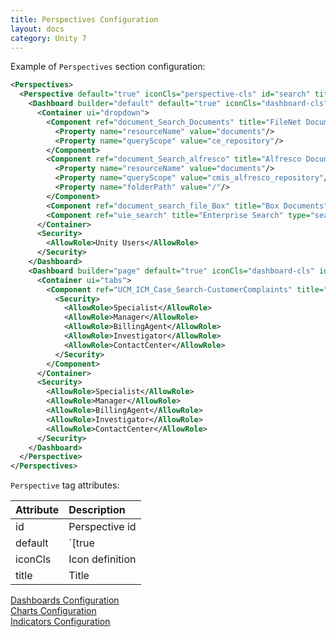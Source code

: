```yaml
---
title: Perspectives Configuration
layout: docs
category: Unity 7
---
```

Example of `Perspectives` section configuration:

```xml
<Perspectives>
  <Perspective default="true" iconCls="perspective-cls" id="search" title="All">
    <Dashboard builder="default" default="true" iconCls="dashboard-cls" id="DocumentsSearch" lazy="true" title="Documents Search" tooltip="Unity Documents Search">
      <Container ui="dropdown">
        <Component ref="document_Search_Documents" title="FileNet Documents" type="searchTemplate">
          <Property name="resourceName" value="documents"/>
          <Property name="queryScope" value="ce_repository"/>
        </Component>
        <Component ref="document_Search_alfresco" title="Alfresco Documents" type="searchTemplate">
          <Property name="resourceName" value="documents"/>
          <Property name="queryScope" value="cmis_alfresco_repository"/>
          <Property name="folderPath" value="/"/>
        </Component>
        <Component ref="document_search_file_Box" title="Box Documents" type="searchTemplate"/>
        <Component ref="uie_search" title="Enterprise Search" type="searchTemplate"/>
      </Container>
      <Security>
        <AllowRole>Unity Users</AllowRole>
      </Security>
    </Dashboard>
    <Dashboard builder="page" default="true" iconCls="dashboard-cls" id="CasesSearch" lazy="true" title="Cases Search" tooltip="UCM Cases Search">
      <Container ui="tabs">
        <Component ref="UCM_ICM_Case_Search-CustomerComplaints" title="Customer Complaints" type="searchTemplate">
          <Security>
            <AllowRole>Specialist</AllowRole>
            <AllowRole>Manager</AllowRole>
            <AllowRole>BillingAgent</AllowRole>
            <AllowRole>Investigator</AllowRole>
            <AllowRole>ContactCenter</AllowRole>
          </Security>
        </Component>
      </Container>
      <Security>
        <AllowRole>Specialist</AllowRole>
        <AllowRole>Manager</AllowRole>
        <AllowRole>BillingAgent</AllowRole>
        <AllowRole>Investigator</AllowRole>
        <AllowRole>ContactCenter</AllowRole>
      </Security>
    </Dashboard>
  </Perspective>
</Perspectives>
```

`Perspective` tag attributes:

| Attribute | Description                              | 
|:--------------|:-----------------------------------------|
| id            | Perspective id |
| default   | `[true|false]` determine whether perspective is default or not |
| iconCls         | Icon definition |
| title          | Title |

[Dashboards Configuration](./dashboards)  
[Charts Configuration](./charts)  
[Indicators Configuration](./indicators)  